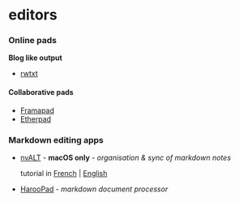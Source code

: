 # editors

### Online pads

**Blog like output**

* [rwtxt](https://rwtxt.com/rwtxt/about)

#### **Collaborative pads**

* [Framapad](https://framapad.org)
* [Etherpad](https://github.com/ether/etherpad-lite)

### Markdown editing apps

* [nvALT](http://brettterpstra.com/projects/nvalt/) - **macOS only** - _organisation & sync of markdown notes_  

    tutorial in [French](http://aya.io/blog/nvalt-prise-de-notes/) \| [English](http://bettermess.com/plain-text-primer-nvalt-101/)

* [HarooPad](http://pad.haroopress.com/) - _markdown document processor_

